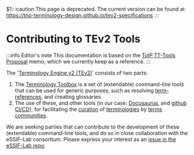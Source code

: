 $1:::caution
This page is deprecated. The current version can be found at https://tno-terminology-design.github.io/tev2-specifications
:::


# Contributing to TEv2 Tools

:::info Editor's note
This documentation is based on the [ToIP TT-Tools Proposal](https://essif-lab.github.io/framework/docs/tev2/toip-terminology-toolbox) memo, which we currently keep as a reference.
:::

The '[Terminology Engine v2 (TEv2)](https://essif-lab.github.io/framework/docs/tev2/tev2-overview)' consists of two parts:
1. The [Terminology Toolbox](https://essif-lab.github.io/framework/docs/tev2/tev2-toolbox) is a set of (extendable) command-line tools that can be used for generic purposes, such as resolving [term-references](term-ref@), and creating glossaries.
2. The use of these, and other tools (in our case: [Docusaurus](https://docusaurus.io/), and [github CI/CD](https://resources.github.com/ci-cd/)), for facilitating the [curation](curate@) of [terminologies](terminology@) by [terms communities](terms-community@).

We are seeking parties that can contribute to the development of these (extendable) command-line tools, and do so in close collaboration with the eSSIF-Lab consortium. Please express your interest as an [issue in the eSSIF-Lab repo](https://github.com/essif-lab/framework/issues).